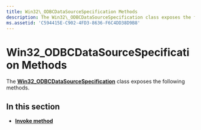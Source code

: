 ```yaml
---
title: Win32\_ODBCDataSourceSpecification Methods
description: The Win32\_ODBCDataSourceSpecification class exposes the following methods.
ms.assetid: 'C594415E-C902-4FD3-8636-F6C4DD38D9B8'
---
```


# Win32\_ODBCDataSourceSpecification Methods

The [**Win32\_ODBCDataSourceSpecification**](win32-odbcdatasourcespecification.md) class exposes the following methods.

## In this section

-   [**Invoke method**](invoke-method-in-class-win32-odbcdatasourcespecification.md)

 

 




